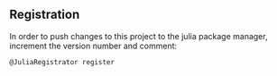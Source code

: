 ## Registration

In order to push changes to this project to the julia package manager, increment the version number and comment:

`@JuliaRegistrator register`
